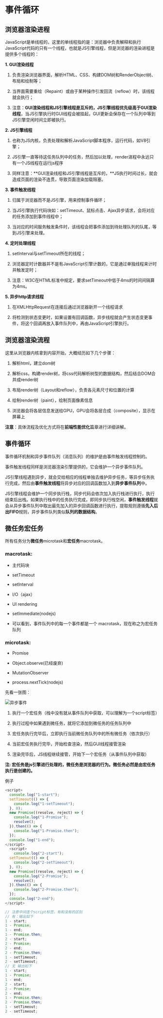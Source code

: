 # 事件循环

## 浏览器渲染进程

JavaScript是单线程的，这里的单线程指的是：浏览器中负责解释和执行JavaScript代码的只有一个线程，也就是JS引擎线程，但是浏览器的渲染进程是提供多个线程的：

**1. GUI渲染线程**

1. 负责渲染浏览器界面，解析HTML、CSS、构建DOM树和RenderObject树、布局和绘制等；

1. 当界面需要重绘（Repaint）或由于某种操作引发回流（reflow）时，该线程就会执行；

1. 注意：**GUI渲染线程和JS引擎线程是互斥的，JS引擎线程优先级高于GUI渲染线程**，当JS引擎执行时GUI线程会被挂起，GUI更新会保存在一个队列中等到JS引擎空闲时间立即被执行。

**2. JS引擎线程**

1. 也称为JS内核，负责处理和解析JavaScript脚本程序，运行代码，如V8引擎；

1. JS引擎一直等待这任务队列中的任务，然后加以处理，render进程中永远只有一个JS线程在运行js程序

1. 同样注意：**GUI渲染线程和JS引擎线程是互斥的，**JS执行时间过长，就会造成页面的渲染不连贯，导致页面渲染加载阻塞。

**3. 事件触发线程**

1. 归属于浏览器而不是JS引擎，用来控制事件循环；

1. 当JS引擎执行代码块如：setTimeout、鼠标点击、Ajax异步请求，会将对应的任务添加到事件线程中；

1. 当对应的时间服务触发条件时，该线程会把事件添加到待处理队列的队尾，等到JS引擎来处理。

**4. 定时处理线程**

1. setInterval与setTimeout所在的线程；

1. 浏览器定时计数器并不是有JavaScript引擎计数的，它是通过单独线程来计时并触发定时；

1. 注意：W3C在HTML标准中规定，要求setTimeout中低于4ms的时间间隔算为4ms。

**5. 异步http请求线程**

1. 在XMLHttpRequest在连接后通过浏览器新开一个线程请求

1. 将检测到状态变更时，如果设置有回调函数，异步线程就会产生状态变更事件，将这个回调再放入事件队列中，再由JavaScript引擎执行。

## 浏览器渲染流程

这里从浏览器内核拿到内容开始，大概经历如下几个步骤：

1. 解析html，建立dom树

2. 解析css，构建render树，将css代码解析树型的数据结构，然后结合DOM合并成render树

3. 布局render树（Layout和reflow），负责各元素尺寸和位置的计算

4. 绘制render树（paint），绘制页面像素信息

5. 浏览器会将各层信息发送给GPU，GPU会将各层合成（composite），显示在屏幕上

**注意**：具体流程及优化方式将在**前端性能优化**篇章进行详细讲解。

## 事件循环

事件循环机制和异步事件队列（消息队列）的维护是由事件触发线程控制的。

事件触发线程同样是浏览器渲染引擎提供的，它会维护一个异步事件队列。

JS引擎线程遇到异步，就会交给相应的线程单独去维护异步任务，等异步任务执行完成，然后由**事件触发线程**将异步对应的回调函数加入到**异步事件队列**中。

JS引擎线程会维护一个同步执行栈，同步代码会依次加入执行栈进行执行，执行结束后出栈。如果执行栈中的任务执行完成，即同步执行栈空闲，**事件触发线程**就会从异步事件队列中取出最先加入的异步回调函数进行执行，提取规则遵循**先入后出FIFO**规则，异步事件队列类似**队列的数据结构**。

## 微任务宏任务

所有任务分为**微任务**microtask和**宏任务**macrotask。

### **macrotask:**

- 主代码块

- setTimeout

- setInterval

-  I/O（ajax）

- UI rendering

- setImmediate(nodejs) 

- 可以看到，事件队列中的每一个事件都是一个 macrotask，现在称之为宏任务队列

### **microtask:**

- Promise

-  Object.observe(已经废弃)

- MutationObserver

- process.nextTick(nodejs)

先看一张图：

![异步事件](https://github.com/Jokul518/fe-growth-path/blob/master/imgs/JS/%E5%BC%82%E6%AD%A5%E4%BA%8B%E4%BB%B6.png?raw=true)

1. 执行一个宏任务（栈中没有就从事件队列中获取，可以理解为一个script标签）

2. 执行过程中如果遇到微任务，就将它添加到微任务的任务队列中

3. 宏任务执行完毕后，立即执行当前微任务队列中的所有微任务（依次执行）

4. 当前宏任务执行完毕，开始检查渲染，然后GUI线程接管渲染

5. 渲染完毕后，JS线程继续接管，开始下一个宏任务（从事件队列中获取）

**注: 宏任务是js引擎进行处理的，微任务是浏览器的行为。微任务必然是由宏任务执行是创建的。**

例子

```js
<script>
  console.log("1-start");
  setTimeout(() => {
    console.log("1-setTimeout");
  }, 0);
  new Promise((resolve, reject) => {
    console.log("1-Promise");
    resolve();
  }).then(() => {
    console.log("1-Promise.then");
  });
  console.log("1-end");
</script>
  <script>
    console.log("2-start");
  setTimeout(() => {
    console.log("2-setTimeout");
  }, 0);
  new Promise((resolve, reject) => {
    console.log("2-Promise");
    resolve();
  }).then(() => {
    console.log("2-Promise.then");
  });
  console.log("2-end");
</script>

// 注意中间连个script标签，有和没有的区别
// 有：输出如下
1 - start;
1 - Promise;
1 - end;
1 - Promise.then;
2 - start;
2 - Promise;
2 - end;
2 - Promise.then;
1 - setTimeout;
2 - setTimeout;
// 无 输出如下
1 - start;
1 - Promise;
1 - end;
2 - start;
2 - Promise;
2 - end;
1 - Promise.then;
2 - Promise.then;
1 - setTimeout;
2 - setTimeout;
```